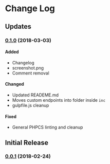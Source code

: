 # Change Log

## Updates
### [0.1.0](https://github.com/jomurgel/project-acorn/tree/0.1.0) (2018-03-03)

#### Added
- Changelog
- screenshot.png
- Comment removal

#### Changed
- Updated READEME.md
- Moves custom endpoints into folder inside `inc`
- gulpfile.js cleanup

#### Fixed
- General PHPCS linting and cleanup

## Initial Release
### [0.0.1](https://github.com/jomurgel/project-acorn/tree/0.0.1) (2018-02-24)